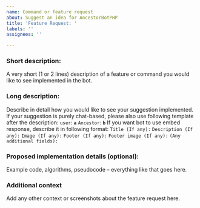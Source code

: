 ```yaml
---
name: Command or feature request
about: Suggest an idea for AncestorBotPHP
title: 'Feature Request: '
labels: ''
assignees: ''

---
```


### Short description:
A very short (1 or 2 lines) description of a feature or command you would like to see implemented in the bot.

### Long description:
Describe in detail how you would like to see your suggestion implemented. If your suggestion is purely chat-based, please also use following template after the description:
`user`: **`a`**
`Ancestor`: **`b`**
If you want bot to use embed response, describe it in following format:
``Title (If any):``
``Description (If any):``
``Image (If any):``
``Footer (If any):``
``Footer image (If any):``
``(Any additional fields):``

### Proposed implementation details (optional):
Example code, algorithms, pseudocode – everything like that goes here.

### Additional context
Add any other context or screenshots about the feature request here.
